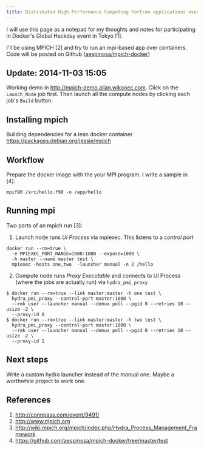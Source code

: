 ```yaml
---
title: Distributed High Performance Computing Fortran applications over Docker
---
```


I will use this page as a notepad for my thoughts and notes for participating in
Docker's Global Hackday event in Tokyo [1].

I'll be using MPICH [2] and try to run an mpi-based app over containers.  Code
will be posted on Github
([aespinosa/mpich-docker](http://github.com/aespinosa/mpich-docker))


## Update: 2014-11-03 15:05

Working demo in <http://mpich-demo.allan.wikonec.com>.  Click on the
`Launch_Node` job first. Then launch all the compute nodes by clicking each
job's `Build` button.

## Installing mpich

Building dependencies for a lean docker container
https://packages.debian.org/jessie/mpich

## Workflow

Prepare the docker image with the your MPI program.  I write a sample in [4].

```
mpif90 /src/hello.f90 -o /app/hello
```

## Running mpi

Two parts of an mpich run [3]:

1. Launch node runs *UI Process* via mpiexec.  This listens to a *control port*
```
docker run --rm=true \
  -e MPIEXEC_PORT_RANGE=1000:1000 --expose=1000 \
  -h master --name master test \
  mpiexec -hosts one,two  -launcher manual -n 2 /hello
```

2. Compute node runs *Proxy Executable* and connects to UI Process (where the
   jobs are actually run) via `hydra_pmi_proxy`
```
$ docker run --rm=true --link master:master -h one test \
  hydra_pmi_proxy --control-port master:1000 \
  --rmk user --launcher manual --demux poll --pgid 0 --retries 10 --usize -2 \
  --proxy-id 0
$ docker run --rm=true --link master:master -h two test \
  hydra_pmi_proxy --control-port master:1000 \
  --rmk user --launcher manual --demux poll --pgid 0 --retries 10 --usize -2 \
  --proxy-id 1
```

## Next steps

Write a custom hydra launcher instead of the manual one. Maybe a worthwhile
project to work one.

## References

1. <http://connpass.com/event/9491/>
2. <http://www.mpich.org>
3. <http://wiki.mpich.org/mpich/index.php/Hydra_Process_Management_Framework>
4. <https://github.com/aespinosa/mpich-docker/tree/master/test>
